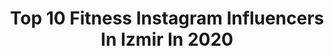 ---
title: Top 10 Fitness Instagram Influencers In Izmir In 2020
description: >-
  Find top fitness Instagram influencers in Izmir in 2020. Most popular hashtags: #fitness #izmir #like #bodybuilding.
platform: Instagram
profiles:
  - username: "derya___kaya___"
    fullname: >-
      𝓓𝓮𝓻𝔂𝓪 𝓴𝓪𝔂𝓪 ✨
    location: "Turkey"
    followers: 43088
    engagement: 227
    commentsToLikes: 0.002881
    id: ckap3ajh728lr0i78dydv2zrz
    verified: false
    hashtags: "#model, #mycaudaliebox, #love, #homemade"
  - username: "dszgn"
    fullname: >-
      Deniz Sezgin
    location: "Turkey"
    followers: 6371
    engagement: 1140
    commentsToLikes: 0.139959
    id: ck9hbt3usibwo0j78r1etvy9n
    verified: false
    hashtags: "#yeni, #visit, #haircolor, #girl"
  - username: "zjgulen"
    fullname: >-
      Gülen Arzuman
    location: "Turkey"
    followers: 22157
    engagement: 554
    commentsToLikes: 0.064006
    id: ck5hp1iycqlia0i11bt4xln7y
    verified: false
    hashtags: "#izmir, #muchacha, #cute, #dogslover"
  - username: "zeynepseenell"
    fullname: >-
      
    location: "Turkey"
    followers: 5673
    engagement: 1614
    commentsToLikes: 0.020053
    id: ck8t38n942c2g0j78nnsp53l2
    verified: false
    hashtags: "#efsanelerveger, #sehidimizvar, #pembe, #komikvideolar"
  - username: "ssemaakbulut"
    fullname: >-
      Sema akbulut
    location: "Turkey"
    followers: 6451
    engagement: 1002
    commentsToLikes: 0.018554
    id: ck8t5erco9wkq0j7871hkqo84
    verified: false
    hashtags: "#smilemore, #hound, #selfies, #reminisce"
  - username: "zayiflama_perisii"
    fullname: >-
      BİTKİSEL ZAYIFLAMA
    location: "Turkey"
    followers: 36502
    engagement: 332
    commentsToLikes: 0.025105
    id: ck8tbm0sxw6mg0j78lxza6h5b
    verified: false
    hashtags: "#kafaa, #fitness, #yazgeldihosgeldi00, #ksftblueorf"
  - username: "erim_karayel"
    fullname: >-
      Erim Karayel
    location: "Turkey"
    followers: 8035
    engagement: 717
    commentsToLikes: 0.019167
    id: ck8tbgcjsvjy00j78ej98t6uc
    verified: false
    hashtags: "#1000gezgin, #ajans, #eyeshadow, #sahne"
  - username: "tintedtakes"
    fullname: >-
      Nihal
    location: "Turkey"
    followers: 11801
    engagement: 662
    commentsToLikes: 0.033018
    id: ck6tqpby1sxw10j71sizukhs3
    verified: false
    hashtags: "#moody, #lamborghinihuracan, #carporn, #writetotravel"
  - username: "laura.charlie.elise.verloop"
    fullname: >-
      𝓛𝓪𝓾𝓻𝓪 𝓒𝓱𝓪𝓻𝓵𝓲𝓮 𝓔𝓵𝓲𝓼𝓮 𝓥𝓮𝓻𝓵𝓸𝓸𝓹
    location: "Turkey"
    followers: 14290
    engagement: 275
    commentsToLikes: 0.037449
    id: ck5q9xl2hdilf0i11affqpz2g
    verified: false
    hashtags: "#instagram, #roos, #smell, #hike"
  - username: "runtheislandbozcaada"
    fullname: >-
      Run The Island Bozcaada
    location: "Turkey"
    followers: 4612
    engagement: 155
    commentsToLikes: 0.015890
    id: ck0tyhqhcmvhs0i19tfnltnu4
    verified: false
    hashtags: "#fitness, #meydanoku, #summeriscoming, #byciclerace"
---